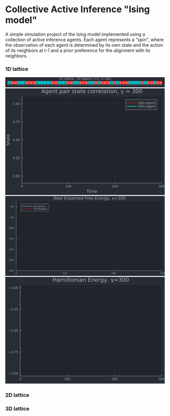 # Collective Active Inference "Ising model"
A simple simulation project of the Ising model implemented using a collection of active inference agents. Each agent represents a "spin", where the observation of each agent is determined by its own state and the action of its neighbors at t-1 and a prior preference for the alignment with its neighbors.

### 1D lattice
![Ising 1D Simulation](animations/ising1d_300.gif)
![Agent Pair Correlation](animations/agent_pair_correlation_300.gif)
![Total EFE](animations/total_efe_300.gif)
![Hamiltonian Energy](animations/hamiltonian_energy_300.gif)

### 2D lattice 
### 3D lattice 
